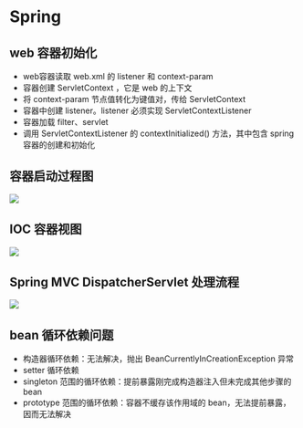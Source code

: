 # Spring
## web 容器初始化
- web容器读取 web.xml 的 listener 和 context-param
- 容器创建 ServletContext ，它是 web 的上下文
- 将 context-param 节点值转化为键值对，传给 ServletContext
- 容器中创建 listener。listener 必须实现 ServletContextListener
- 容器加载 filter、servlet
- 调用 ServletContextListener 的 contextInitialized() 方法，其中包含 spring 容器的创建和初始化

## 容器启动过程图
![](http://zia-wiki.oss-cn-hangzhou.aliyuncs.com/18-11-3/42746291.jpg)

## IOC 容器视图
![](http://zia-wiki.oss-cn-hangzhou.aliyuncs.com/18-11-3/61942929.jpg)

## Spring MVC DispatcherServlet 处理流程
![](http://zia-wiki.oss-cn-hangzhou.aliyuncs.com/18-11-3/6284231.jpg)

## bean 循环依赖问题
- 构造器循环依赖：无法解决，抛出 BeanCurrentlyInCreationException 异常
- setter 循环依赖
 - singleton 范围的循环依赖：提前暴露刚完成构造器注入但未完成其他步骤的 bean
 - prototype 范围的循环依赖：容器不缓存该作用域的 bean，无法提前暴露，因而无法解决